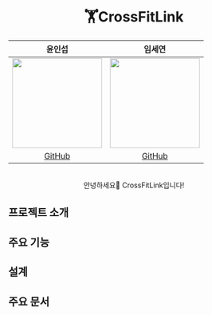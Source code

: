 <div align=center>
  
# 🏋️CrossFitLink 

| 윤인섭 | 임세연 |
| :---: | :---: |
| <img src="https://avatars.githubusercontent.com/u/55538952?v=4" width="180" height="180"/> | <img src="https://avatars.githubusercontent.com/u/124178635?v=4" width="180" height="180"/> |
|[GitHub](https://github.com/insub2004)|[GitHub](https://github.com/caboooom)

<br>
안녕하세요👋
CrossFitLink입니다!

</div>

## 프로젝트 소개

## 주요 기능

## 설계

## 주요 문서
